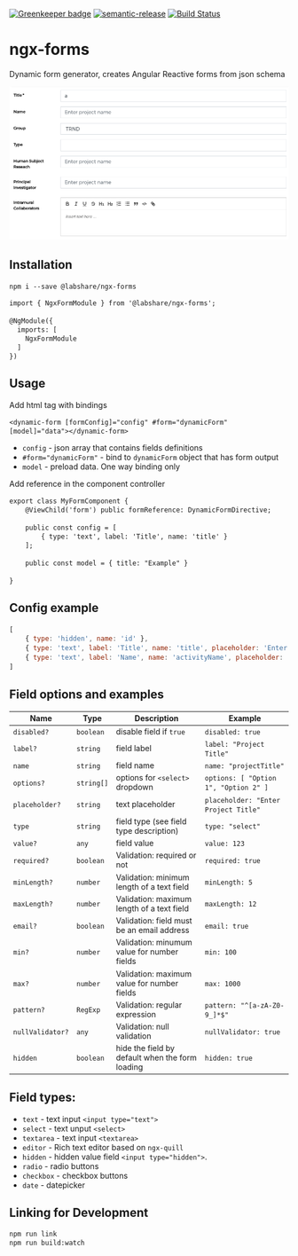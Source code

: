 [![Greenkeeper badge](https://badges.greenkeeper.io/LabShare/ngx-forms.svg?token=4a12f6b1da0f082ac1bbf2c72bbcaf01b001705746c61c36eee1db6bda3d7c11&ts=1528346534395)](https://greenkeeper.io/)
[![semantic-release](https://img.shields.io/badge/%20%20%F0%9F%93%A6%F0%9F%9A%80-semantic--release-e10079.svg)](https://github.com/semantic-release/semantic-release)
[![Build Status](https://travis-ci.com/LabShare/ngx-forms.svg?token=zsifsALL6Np5avzzjVp1&branch=master)](https://travis-ci.com/LabShare/ngx-forms)

# ngx-forms

Dynamic form generator, creates Angular Reactive forms from json schema

![Alt text](/imgs/readmess.png?raw=true "Optional Title")

## Installation
`npm i --save @labshare/ngx-forms`

```
import { NgxFormModule } from '@labshare/ngx-forms';

@NgModule({
  imports: [
    NgxFormModule
  ]
})
```

## Usage
Add html tag with bindings
```
<dynamic-form [formConfig]="config" #form="dynamicForm" [model]="data"></dynamic-form>
```

- `config` - json array that contains fields definitions
- `#form="dynamicForm"` - bind to `dynamicForm` object that has form output
- `model` - preload data. One way binding only

Add reference in the component controller 
```
export class MyFormComponent {
    @ViewChild('form') public formReference: DynamicFormDirective;

    public const config = [ 
        { type: 'text', label: 'Title', name: 'title' } 
    ];
 
    public const model = { title: "Example" }
    
}
```

## Config example
```javascript
[
    { type: 'hidden', name: 'id' },
    { type: 'text', label: 'Title', name: 'title', placeholder: 'Enter project title', required: true, max: 14 },
    { type: 'text', label: 'Name', name: 'activityName', placeholder: 'Enter project name', minLength: 2, maxLength: 5 },
]
```

## Field options and examples
Name | Type | Description | Example
-- | -- | -- | --
`disabled?` | `boolean` | disable field if `true` | `disabled: true`
`label?` | `string` | field label | `label: "Project Title"`
`name` | `string` | field name | `name: "projectTitle"`
`options?` | `string[]` | options for `<select>` dropdown | `options: [ "Option 1", "Option 2" ]`
`placeholder?` | `string` | text placeholder | `placeholder: "Enter Project Title"`
`type` | `string` | field type (see field type description) | `type: "select"`
`value?` | `any` | field value | `value: 123`
`required?` | `boolean` | Validation: required or not | `required: true`
`minLength?` | `number` | Validation: minimum length of a text field | `minLength: 5`
`maxLength?` | `number` | Validation: maximum length of a text field | `maxLength: 12`
`email?` | `boolean` | Validation: field must be an email address | `email: true`
`min?` | `number` | Validation: minumum value for number fields | `min: 100`
`max?` | `number` | Validation: maximum value for number fields | `max: 1000`
`pattern?` | `RegExp` | Validation: regular expression | `pattern: "^[a-zA-Z0-9_]*$"`
`nullValidator?` | `any` | Validation: null validation | `nullValidator: true`
`hidden` | `boolean` | hide the field by default when the form loading| `hidden: true`


## Field types:
- `text` - text input `<input type="text">`
- `select` - text unput `<select>`
- `textarea` - text input `<textarea>`
- `editor` - Rich text editor based on `ngx-quill`
- `hidden` - hidden value field `<input type="hidden">`.
- `radio` - radio buttons
- `checkbox` - checkbox buttons
- `date` - datepicker

## Linking for Development
```
npm run link
npm run build:watch
```
